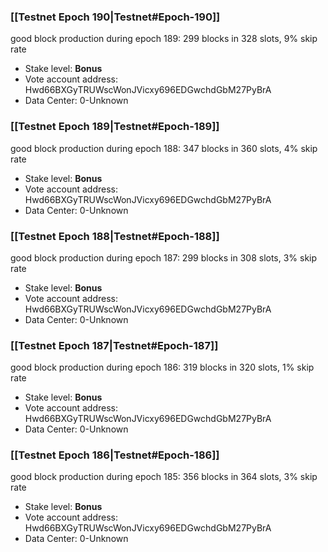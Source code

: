 ### [[Testnet Epoch 190|Testnet#Epoch-190]]
good block production during epoch 189: 299 blocks in 328 slots, 9% skip rate
* Stake level: **Bonus** 
* Vote account address: Hwd66BXGyTRUWscWonJVicxy696EDGwchdGbM27PyBrA
* Data Center: 0-Unknown
### [[Testnet Epoch 189|Testnet#Epoch-189]]
good block production during epoch 188: 347 blocks in 360 slots, 4% skip rate
* Stake level: **Bonus** 
* Vote account address: Hwd66BXGyTRUWscWonJVicxy696EDGwchdGbM27PyBrA
* Data Center: 0-Unknown
### [[Testnet Epoch 188|Testnet#Epoch-188]]
good block production during epoch 187: 299 blocks in 308 slots, 3% skip rate
* Stake level: **Bonus** 
* Vote account address: Hwd66BXGyTRUWscWonJVicxy696EDGwchdGbM27PyBrA
* Data Center: 0-Unknown
### [[Testnet Epoch 187|Testnet#Epoch-187]]
good block production during epoch 186: 319 blocks in 320 slots, 1% skip rate
* Stake level: **Bonus** 
* Vote account address: Hwd66BXGyTRUWscWonJVicxy696EDGwchdGbM27PyBrA
* Data Center: 0-Unknown
### [[Testnet Epoch 186|Testnet#Epoch-186]]
good block production during epoch 185: 356 blocks in 364 slots, 3% skip rate
* Stake level: **Bonus** 
* Vote account address: Hwd66BXGyTRUWscWonJVicxy696EDGwchdGbM27PyBrA
* Data Center: 0-Unknown